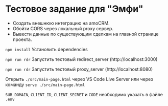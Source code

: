 # Тестовое задание для "Эмфи"

- Создать внешнюю интеграцию на amoCRM.
- Обойти CORS через локальный proxy сервер.
- Вывести данные по существующим сделкам на главной странице проекта.

`npm install` Установить dependencies

`npm run rdr` Запустить тестовый redirect_server (http://localhost:3000)

`npm run rdr` Запустить тестовый proxy_server (http://localhost:8080)

Открыть `./src/main-page.html` через  VS Code Live Server или через команду `serve ./src/main-page.html`

`SUB_DOMAIN`, `CLIENT_ID`, `CLIENT_SECRET` и `CODE` необходимо указать в файле `.env`